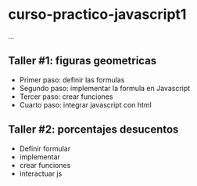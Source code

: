 # curso-practico-javascript1  

...

## Taller #1: figuras geometricas

-   Primer paso: definir las formulas
-   Segundo paso: implementar la formula en Javascript
-   Tercer paso: crear funciones 
-   Cuarto paso: integrar javascript con html 


## Taller #2: porcentajes  desucentos
- Definir formular
- implementar
- crear funciones
- interactuar js